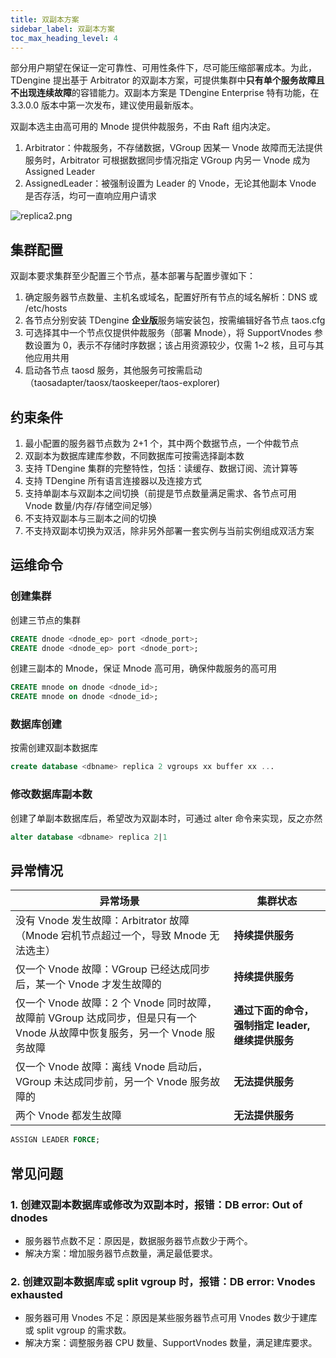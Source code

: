 ```yaml
---
title: 双副本方案
sidebar_label: 双副本方案
toc_max_heading_level: 4
---
```


部分用户期望在保证一定可靠性、可用性条件下，尽可能压缩部署成本。为此，TDengine 提出基于 Arbitrator 的双副本方案，可提供集群中**只有单个服务故障且不出现连续故障**的容错能力。双副本方案是 TDengine Enterprise 特有功能，在 3.3.0.0 版本中第一次发布，建议使用最新版本。

双副本选主由高可用的 Mnode 提供仲裁服务，不由 Raft 组内决定。
1. Arbitrator：仲裁服务，不存储数据，VGroup 因某一 Vnode 故障而无法提供服务时，Arbitrator 可根据数据同步情况指定 VGroup 内另一 Vnode 成为 Assigned Leader
2. AssignedLeader：被强制设置为 Leader 的 Vnode，无论其他副本 Vnode 是否存活，均可一直响应用户请求

![replica2.png](../pic/replica2.png)

## 集群配置

双副本要求集群至少配置三个节点，基本部署与配置步骤如下：
1. 确定服务器节点数量、主机名或域名，配置好所有节点的域名解析：DNS 或 /etc/hosts
2. 各节点分别安装 TDengine **企业版**服务端安装包，按需编辑好各节点 taos.cfg
3. 可选择其中一个节点仅提供仲裁服务（部署 Mnode），将 SupportVnodes 参数设置为 0，表示不存储时序数据；该占用资源较少，仅需 1~2 核，且可与其他应用共用
4. 启动各节点 taosd 服务，其他服务可按需启动（taosadapter/taosx/taoskeeper/taos-explorer)

## 约束条件
1. 最小配置的服务器节点数为 2+1 个，其中两个数据节点，一个仲裁节点
2. 双副本为数据库建库参数，不同数据库可按需选择副本数
3. 支持 TDengine 集群的完整特性，包括：读缓存、数据订阅、流计算等
4. 支持 TDengine 所有语言连接器以及连接方式
5. 支持单副本与双副本之间切换（前提是节点数量满足需求、各节点可用 Vnode 数量/内存/存储空间足够）
6. 不支持双副本与三副本之间的切换
7. 不支持双副本切换为双活，除非另外部署一套实例与当前实例组成双活方案

## 运维命令

### 创建集群

创建三节点的集群

```sql
CREATE dnode <dnode_ep> port <dnode_port>;
CREATE dnode <dnode_ep> port <dnode_port>;
```

创建三副本的 Mnode，保证 Mnode 高可用，确保仲裁服务的高可用

```sql
CREATE mnode on dnode <dnode_id>;
CREATE mnode on dnode <dnode_id>;
```

### 数据库创建

按需创建双副本数据库

```sql
create database <dbname> replica 2 vgroups xx buffer xx ...
```

### 修改数据库副本数

创建了单副本数据库后，希望改为双副本时，可通过 alter 命令来实现，反之亦然

```sql
alter database <dbname> replica 2|1
```

## 异常情况

| 异常场景 | 集群状态 |
| ------- | ------ |
| 没有 Vnode 发生故障：Arbitrator 故障（Mnode 宕机节点超过一个，导致 Mnode 无法选主）| **持续提供服务** |
| 仅一个 Vnode 故障：VGroup 已经达成同步后，某一个 Vnode 才发生故障的                |  **持续提供服务** |
| 仅一个 Vnode 故障：2 个 Vnode 同时故障，故障前 VGroup 达成同步，但是只有一个 Vnode 从故障中恢复服务，另一个 Vnode 服务故障  |  **通过下面的命令，强制指定 leader, 继续提供服务** |
| 仅一个 Vnode 故障：离线 Vnode 启动后，VGroup 未达成同步前，另一个 Vnode 服务故障的  |  **无法提供服务** |
| 两个 Vnode 都发生故障                                                         |  **无法提供服务** |

```sql
ASSIGN LEADER FORCE;
```

## 常见问题

### 1. 创建双副本数据库或修改为双副本时，报错：DB error: Out of dnodes
- 服务器节点数不足：原因是，数据服务器节点数少于两个。
- 解决方案：增加服务器节点数量，满足最低要求。

### 2. 创建双副本数据库或 split vgroup 时，报错：DB error: Vnodes exhausted
- 服务器可用 Vnodes 不足：原因是某些服务器节点可用 Vnodes 数少于建库或 split vgroup 的需求数。
- 解决方案：调整服务器 CPU 数量、SupportVnodes 数量，满足建库要求。

